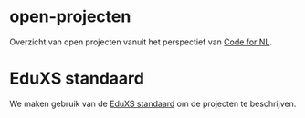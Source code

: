 # open-projecten
Overzicht van open projecten vanuit het perspectief van [Code for NL](https://www.codefor.nl).

# EduXS standaard
We maken gebruik van de [EduXS standaard](https://eduxs.eu/data-model/) om de projecten te beschrijven.

